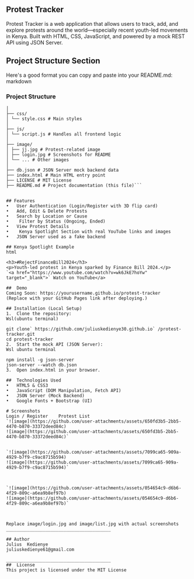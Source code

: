 ## Protest Tracker
Protest Tracker is a web application that allows users to track, add, and explore protests around the world—especially recent youth-led movements in Kenya. Built with HTML, CSS, JavaScript, and powered by a mock REST API using JSON Server.
 <!-- Replace with an actual image path or URL -->

 ## Project Structure Section
Here's a good format you can copy and paste into your README.md:
markdown

###  Project Structure

```protest-tracker/
│
├── css/
│ └── style.css # Main styles
│
├── js/
│ └── script.js # Handles all frontend logic
│
├── image/
│ ├── jj.jpg # Protest-related image
│ ├── login.jpg # Screenshots for README
│ └── ... # Other images
│
├── db.json # JSON Server mock backend data
├── index.html # Main HTML entry point
├── LICENSE # MIT License
├── README.md # Project documentation (this file)```


## Features
•	User Authentication (Login/Register with 3D flip card)
•	Add, Edit & Delete Protests
•	Search by Location or Cause
•	 Filter by Status (Ongoing, Ended)
•	View Protest Details
•	 Kenya Spotlight Section with real YouTube links and images
•	JSON Server used as a fake backend

## Kenya Spotlight Example
html

<h3>#RejectFinanceBill2024</h3>
<p>Youth-led protest in Kenya sparked by Finance Bill 2024.</p>
`<a href="https://www.youtube.com/watch?v=wk6JkE7hoYw" target="_blank">` Watch on YouTube</a>

##  Demo
Coming Soon: https://yourusername.github.io/protest-tracker
(Replace with your GitHub Pages link after deploying.)

## Installation (Local Setup)
1.	Clone the repository:
Wsl(ubuntu terminal)

git clone` https://github.com/juliuskedienye30.github.io` /protest-tracker.git
cd protest-tracker
2.	Start the mock API (JSON Server):
Wsl ubuntu terminal

npm install -g json-server
json-server --watch db.json
3.	Open index.html in your browser.

##  Technologies Used
•	HTML5 & CSS3
•	JavaScript (DOM Manipulation, Fetch API)
•	JSON Server (Mock Backend)
•	Google Fonts + Bootstrap (UI)

# Screenshots
Login / Register	Protest List
`![image](https://github.com/user-attachments/assets/650fd3b5-2bb5-4470-b870-33372deed84c)
![image](https://github.com/user-attachments/assets/650fd3b5-2bb5-4470-b870-33372deed84c)`


`![image](https://github.com/user-attachments/assets/7099ca65-909a-4929-b7f9-c9ac8715b594)
![image](https://github.com/user-attachments/assets/7099ca65-909a-4929-b7f9-c9ac8715b594)`



`![image](https://github.com/user-attachments/assets/054654c9-d6b6-4f29-809c-a6ea9b8ef97b)
![image](https://github.com/user-attachments/assets/054654c9-d6b6-4f29-809c-a6ea9b8ef97b)`


	
Replace image/login.jpg and image/list.jpg with actual screenshots
________________________________________

## Author
Julius  Kedienye
juliuskedienye61@gmail.com

________________________________________
##  License
This project is licensed under the MIT License

